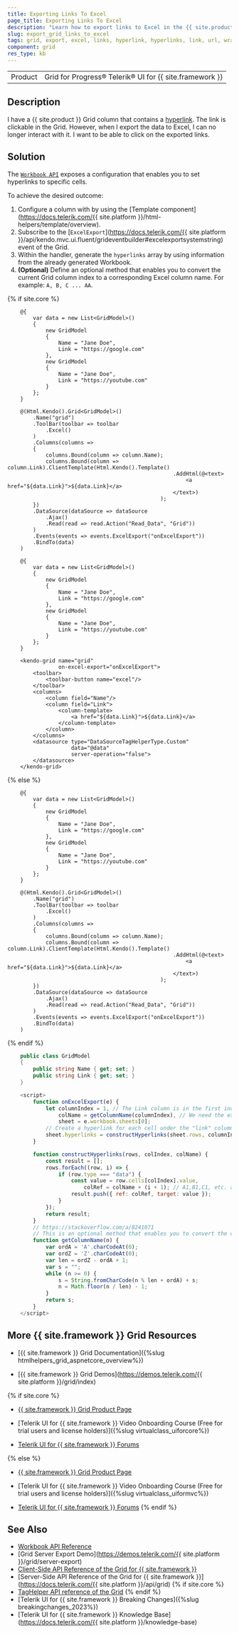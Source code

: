 ```yaml
---
title: Exporting Links To Excel
page_title: Exporting Links To Excel
description: "Learn how to export links to Excel in the {{ site.product }} Grid."
slug: export_grid_links_to_excel
tags: grid, export, excel, links, hyperlink, hyperlinks, link, url, wrappers, telerik
component: grid
res_type: kb
---
```


<table>
 <tr>
  <td>Product</td>
  <td>Grid for Progress® Telerik® UI for {{ site.framework }}</td>
 </tr>
</table>

## Description

I have a {{ site.product }} Grid column that contains a [hyperlink](https://www.w3schools.com/html/html_links.asp). The link is clickable in the Grid. However, when I export the data to Excel, I can no longer interact with it. I want to be able to click on the exported links.

## Solution

The [`Workbook API`](https://docs.telerik.com/kendo-ui/api/javascript/ooxml/workbook/configuration/sheets.hyperlinks) exposes a configuration that enables you to set hyperlinks to specific cells.

To achieve the desired outcome:

1. Configure a column with by using the [Template component](https://docs.telerik.com/{{ site.platform }}/html-helpers/template/overview).
2. Subscribe to the [`ExcelExport`](https://docs.telerik.com/{{ site.platform }}/api/kendo.mvc.ui.fluent/grideventbuilder#excelexportsystemstring) event of the Grid.
3. Within the handler, generate the `hyperlinks` array by using information from the already generated Workbook.
4. **(Optional)** Define an optional method that enables you to convert the current Grid column index to a corresponding Excel column name. For example: `A, B, C ... AA`.

{% if site.core %}
```HtmlHelper
    @{
        var data = new List<GridModel>()
        {
            new GridModel
            {
                Name = "Jane Doe",
                Link = "https://google.com"
            },
            new GridModel
            {
                Name = "Jane Doe",
                Link = "https://youtube.com"
            }
        };
    }

    @(Html.Kendo().Grid<GridModel>()
        .Name("grid")
        .ToolBar(toolbar => toolbar
            .Excel()
        )
        .Columns(columns =>
        {
            columns.Bound(column => column.Name);
            columns.Bound(column => column.Link).ClientTemplate(Html.Kendo().Template()
                                                    .AddHtml(@<text>
                                                        <a href="${data.Link}">${data.Link}</a>
                                                    </text>)
                                                );
        })
        .DataSource(dataSource => dataSource
            .Ajax()
            .Read(read => read.Action("Read_Data", "Grid"))
        )
        .Events(events => events.ExcelExport("onExcelExport"))
        .BindTo(data)
    )
```
```TagHelper
    @{
        var data = new List<GridModel>()
        {
            new GridModel
            {
                Name = "Jane Doe",
                Link = "https://google.com"
            },
            new GridModel
            {
                Name = "Jane Doe",
                Link = "https://youtube.com"
            }
        };
    }

    <kendo-grid name="grid"
                on-excel-export="onExcelExport">
        <toolbar>
            <toolbar-button name="excel"/>
        </toolbar>
        <columns>
            <column field="Name"/>
            <column field="Link">
                <column-template>
                    <a href="${data.Link}">${data.Link}</a>
                </column-template>
            </column>
        </columns>
        <datasource type="DataSourceTagHelperType.Custom" 
                    data="@data" 
                    server-operation="false">
        </datasource>
    </kendo-grid>
```
{% else %}
```Index.cshtml
    @{
        var data = new List<GridModel>()
        {
            new GridModel
            {
                Name = "Jane Doe",
                Link = "https://google.com"
            },
            new GridModel
            {
                Name = "Jane Doe",
                Link = "https://youtube.com"
            }
        };
    }

    @(Html.Kendo().Grid<GridModel>()
        .Name("grid")
        .ToolBar(toolbar => toolbar
            .Excel()
        )
        .Columns(columns =>
        {
            columns.Bound(column => column.Name);
            columns.Bound(column => column.Link).ClientTemplate(Html.Kendo().Template()
                                                    .AddHtml(@<text>
                                                        <a href="${data.Link}">${data.Link}</a>
                                                    </text>)
                                                );
        })
        .DataSource(dataSource => dataSource
            .Ajax()
            .Read(read => read.Action("Read_Data", "Grid"))
        )
        .Events(events => events.ExcelExport("onExcelExport"))
        .BindTo(data)
    )
```
{% endif %}
```Model.cs
    public class GridModel
    {
        public string Name { get; set; }
        public string Link { get; set; }
    }
```
```Script.js
    <script>
        function onExcelExport(e) {
            let columnIndex = 1, // The Link column is in the first index.
                colName = getColumnName(columnIndex), // We need the excel column name to use as a reference. E.g. A, B, C,     D, AA, AB, AC, BA, BB, etc.
                sheet = e.workbook.sheets[0];
            // Create a hyperlink for each cell under the "link" column.
            sheet.hyperlinks = constructHyperlinks(sheet.rows, columnIndex, colName);
        }

        function constructHyperlinks(rows, colIndex, colName) {
            const result = [];
            rows.forEach((row, i) => {
                if (row.type === "data") {
                    const value = row.cells[colIndex].value,
                        colRef = colName + (i + 1); // A1,B1,C1, etc. are the headers. We want to start from A2, B2, etc.
                    result.push({ ref: colRef, target: value });
                }
            });
            return result;
        }
        // https://stackoverflow.com/a/8241071
        // This is an optional method that enables you to convert the current Grid column index to a corresponding Excel    column name - A, B, C ... AA, AB ... BA, BB ... CA, CC, etc.
        function getColumnName(n) {
            var ordA = 'A'.charCodeAt(0);
            var ordZ = 'Z'.charCodeAt(0);
            var len = ordZ - ordA + 1;
            var s = "";
            while (n >= 0) {
                s = String.fromCharCode(n % len + ordA) + s;
                n = Math.floor(n / len) - 1;
            }
            return s;
        }
    </script>
```

## More {{ site.framework }} Grid Resources

* [{{ site.framework }} Grid Documentation]({%slug htmlhelpers_grid_aspnetcore_overview%})

* [{{ site.framework }} Grid Demos](https://demos.telerik.com/{{ site.platform }}/grid/index)

{% if site.core %}
* [{{ site.framework }} Grid Product Page](https://www.telerik.com/aspnet-core-ui/grid)

* [Telerik UI for {{ site.framework }} Video Onboarding Course (Free for trial users and license holders)]({%slug virtualclass_uiforcore%})

* [Telerik UI for {{ site.framework }} Forums](https://www.telerik.com/forums/aspnet-core-ui)

{% else %}
* [{{ site.framework }} Grid Product Page](https://www.telerik.com/aspnet-mvc/grid)

* [Telerik UI for {{ site.framework }} Video Onboarding Course (Free for trial users and license holders)]({%slug virtualclass_uiformvc%})

* [Telerik UI for {{ site.framework }} Forums](https://www.telerik.com/forums/aspnet-mvc)
{% endif %}

## See Also

* [Workbook API Reference](https://docs.telerik.com/kendo-ui/api/javascript/ooxml/workbook)
* [Grid Server Export Demo](https://demos.telerik.com/{{ site.platform }}/grid/server-export)
* [Client-Side API Reference of the Grid for {{ site.framework }}](https://docs.telerik.com/kendo-ui/api/javascript/ui/grid)
* [Server-Side API Reference of the Grid for {{ site.framework }}](https://docs.telerik.com/{{ site.platform }}/api/grid)
{% if site.core %}
* [TagHelper API reference of the Grid](https://docs.telerik.com/aspnet-core/api/taghelpers/grid)
{% endif %}
* [Telerik UI for {{ site.framework }} Breaking Changes]({%slug breakingchanges_2023%})
* [Telerik UI for {{ site.framework }} Knowledge Base](https://docs.telerik.com/{{ site.platform }}/knowledge-base)